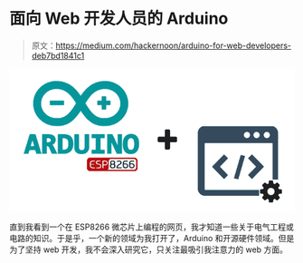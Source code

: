 # 面向 Web 开发人员的 Arduino

> 原文：<https://medium.com/hackernoon/arduino-for-web-developers-deb7bd1841c1>

![](img/72f0d2f0a57b93f4a58605890c643246.png)

直到我看到一个在 ESP8266 微芯片上编程的网页，我才知道一些关于电气工程或电路的知识。于是乎，一个新的领域为我打开了，Arduino 和开源硬件领域。但是为了坚持 web 开发，我不会深入研究它，只关注最吸引我注意力的 web 方面。